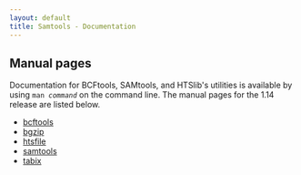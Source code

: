```yaml
---
layout: default
title: Samtools - Documentation
---
```

## Manual pages

Documentation for BCFtools, SAMtools, and HTSlib's utilities is available
by using <code>man <em>command</em></code> on the command line.
The manual pages for the 1.14 release are listed below.

* [bcftools](bcftools.html)
* [bgzip](bgzip.html)
* [htsfile](htsfile.html)
* [samtools](samtools.html)
* [tabix](tabix.html)
